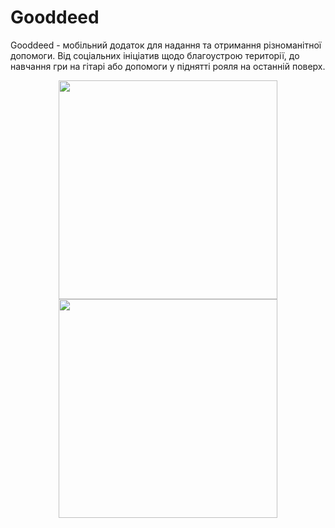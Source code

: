 # Gooddeed

Gooddeed - мобільний додаток для надання та отримання різноманітної допомоги.
Від соціальних ініціатив щодо благоустрою території,
до навчання гри на гітарі або допомоги у піднятті рояля на останній поверх.

<p align="center">
  <img src="https://user-images.githubusercontent.com/23141182/228597968-c112e90f-4542-4e73-a2dc-acd375d5ae6b.jpg" width="350">
  <img src="https://user-images.githubusercontent.com/23141182/228598018-0583a327-8bf9-46b6-b370-a889753e568a.jpg" width="350">
</p>
